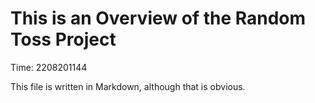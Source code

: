 # This is an Overview of the Random Toss Project
Time: 2208201144

This file is written in Markdown, although that is obvious.

